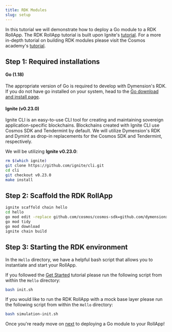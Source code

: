 ```yaml
---
title: RDK Modules
slug: setup
---
```


In this tutorial we will demonstrate how to deploy a Go module to a RDK RollApp. The RDK RollApp tutorial is built upon Ignite's [tutorial](https://docs.ignite.com/guide/hello). For a more in-depth tutorial on building RDK modules please visit the Cosmos academy's [tutorial](https://tutorials.cosmos.network/hands-on-exercise/1-ignite-cli/3-stored-game.html).

## Step 1: Required installations

#### <b>Go (1.18)</b>

The appropriate version of Go is required to develop with Dymension's RDK. If you do not have go installed on your system, head to the [Go download and install page](https://go.dev/dl/).

#### <b>Ignite (v0.23.0)</b>

Ignite CLI is an easy-to-use CLI tool for creating and maintaining sovereign application-specific blockchains. Blockchains created with Ignite CLI use Cosmos SDK and Tendermint by default. We will utilize Dymension's RDK and Dymint as drop-in replacements for the Cosmos SDK and Tendermint, respectively.

We will be utilizing <b>Ignite v0.23.0</b>:

```bash
rm $(which ignite)
git clone https://github.com/ignite/cli.git
cd cli
git checkout v0.23.0
make install
```

## Step 2: Scaffold the RDK RollApp

```bash
ignite scaffold chain hello
cd hello
go mod edit -replace github.com/cosmos/cosmos-sdk=github.com/dymensionxyz/rdk@v0.1.2-alpha
go mod tidy
go mod download
ignite chain build
```

## Step 3: Starting the RDK environment

In the `Hello` directory, we have a helpful bash script that allows you to instantiate and start your RollApp.

If you followed the [Get Started](/docs/develop/get-started/setup.md) tutorial please run the following script from within the `Hello` directory:

```bash
bash init.sh
```

If you would like to run the RDK RollApp with a mock base layer please run the following script from within the `Hello` directory:

```bash
bash simulation-init.sh
```

Once you're ready move on [next](/docs/develop/build/rdk/deploy.md) to deploying a Go module to your RollApp!
